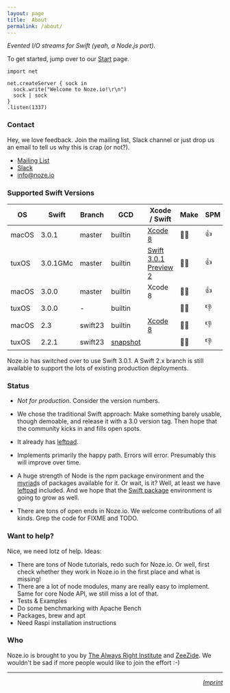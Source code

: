 ```yaml
---
layout: page
title:  About
permalink: /about/
---
```


*Evented I/O streams for Swift (yeah, a Node.js port)*.

To get started, jump over to our [Start](/start/) page.

    import net
    
    net.createServer { sock in
      sock.write("Welcome to Noze.io!\r\n")
      sock | sock
    }
    .listen(1337)

### Contact

Hey, we love feedback. Join the mailing list, Slack channel or just drop us
an email to tell us why this is crap (or not?).

- [Mailing List](https://groups.google.com/forum/#!forum/nozeio)
- [Slack](http://slack.noze.io)
- [info@noze.io](mailto:info@noze.io)


### Supported Swift Versions

| OS    | Swift    | Branch   | GCD      | Xcode / Swift                                              | Make | SPM  |
| ----- | -------- | ---------| -------- | ---------------------------------------------------------- | ---- | ---- |
| macOS | 3.0.1    | master   | builtin  | [Xcode 8](https://developer.apple.com/xcode/download/)     | 👍🏻  | 👍  |
| tuxOS | 3.0.1GMc | master   | builtin  | [Swift 3.0.1 Preview 2](https://swift.org/download/#previews) | 👍🏻  | 👍  |
| macOS | 3.0.0    | master   | builtin  | Xcode 8                                                    | 👍🏻  | 👍  |
| tuxOS | 3.0.0    | -        | builtin  |                                                            | 👎🏻  | 👎  |
| macOS | 2.3      | swift23  | builtin  | [Xcode 8](https://developer.apple.com/xcode/download/)     | 👍🏻  | 👎  |
| tuxOS | 2.2.1    | swift23  | [snapshot](https://github.com/helje5/swift-corelibs-libdispatch) |    | 👍🏻  | 👎  |

Noze.io has switched over to use Swift 3.0.1. A Swift 2.x branch is still
available to support the lots of existing production deployments.


### Status

- *Not for production*. Consider the version numbers.

- We chose the traditional Swift approach:
  Make something barely usable, though demoable,
  and release it with a 3.0 version tag.
  Then hope that the community kicks in and fills open spots.

- It already has
  [leftpad](https://github.com/NozeIO/Noze.io/tree/develop/Sources/leftpad).

- Implements primarily the happy path. Errors will error. Presumably this
  will improve over time.

- A huge strength of Node is the npm package environment and the
  <a href="http://heathersfilm.tripod.com/script.txt" target="ext">myriad</a>s 
  of packages available for it.
  Or wait, is it? Well, at least we have
  [leftpad](https://github.com/NozeIO/Noze.io/tree/develop/Sources/leftpad)
  included.
  And we hope that the [Swift package](https://swift.org/package-manager/)
  environment is going to grow as well.

- There are tons of open ends in Noze.io. We welcome contributions of all kinds.
  Grep the code for FIXME and TODO.
  
### Want to help?

Nice, we need lotz of help. Ideas:

- There are tons of Node tutorials, redo such for Noze.io. Or well, first check 
  whether they work in Noze.io in the first place and what is missing!
- There are a lot of node modules, many are really easy to implement. Same for
  core Node API, we still miss a lot of that.
- Tests & Examples
- Do some benchmarking with Apache Bench
- Packages, brew and apt
- Need Raspi installation instructions

### Who

Noze.io is brought to you by
[The Always Right Institute](http://www.alwaysrightinstitute.com)
and
[ZeeZide](http://zeezide.de).
We wouldn't be sad if more people would like to join the effort :-)


<hr />

<div style="text-align: right;">
  <i><a href="http://zeezide.com/contact.html">Imprint</a></i>
</div>
